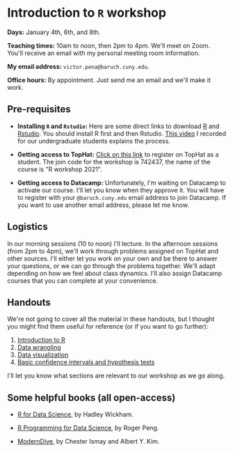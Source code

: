 # Introduction to `R` workshop

**Days:** January 4th, 6th, and 8th. 

**Teaching times:** 10am to noon, then 2pm to 4pm. We'll meet on Zoom. You'll receive an email with my personal meeting room information.

**My email address:** `victor.pena@baruch.cuny.edu`. 

**Office hours:** By appointment. Just send me an email and we'll make it work.

## Pre-requisites

* **Installing `R` and `Rstudio`:** Here are some direct links to download [R](https://cran.r-project.org/) and [Rstudio](https://rstudio.com/). You should install R first and then Rstudio. [This video](https://www.youtube.com/watch?v=6GBZxrQyzM0) I recorded for our undergraduate students explains the process. 

* **Getting access to TopHat:** [Click on this link](https://app.tophat.com/register/student/) to register on TopHat as a student. The join code for the workshop is 742437, the name of the course is "R workshop 2021". 

* **Getting access to Datacamp:** Unfortunately, I'm waiting on Datacamp to activate our course. I'll let you know when they approve it. You will have to register with your `@baruch.cuny.edu` email address to join Datacamp. If you want to use another email address, please let me know.

## Logistics

In our morning sessions (10 to noon) I'll lecture. In the afternoon sessions (from 2pm to 4pm), we'll work through problems assigned on TopHat and other sources. I'll either let you work on your own and be there to answer your questions, or we can go through the problems together. We'll adapt depending on how we feel about class dynamics. I'll also assign Datacamp courses that you can complete at your convenience. 

## Handouts 

We're not going to cover all the material in these handouts, but I thought you might find them useful for reference (or if you want to go further):

1. [Introduction to R](https://vicpena.github.io/sta9750/introR.pdf)
2. [Data wrangling](https://vicpena.github.io/sta9750/wrangle1.pdf)
3. [Data visualization](https://vicpena.github.io/sta9750/plots.html)
4. [Basic confidence intervals and hypothesis tests](https://vicpena.github.io/sta9750/basicinference.pdf)

I'll let you know what sections are relevant to our workshop as we go along.

## Some helpful books (all open-access)

* [R for Data Science](https://r4ds.had.co.nz/), by Hadley Wickham.

* [R Programming for Data Science](https://bookdown.org/rdpeng/rprogdatascience/), by Roger Peng. 

* [ModernDive](http://www.moderndive.com), by Chester Ismay and Albert Y. Kim.

